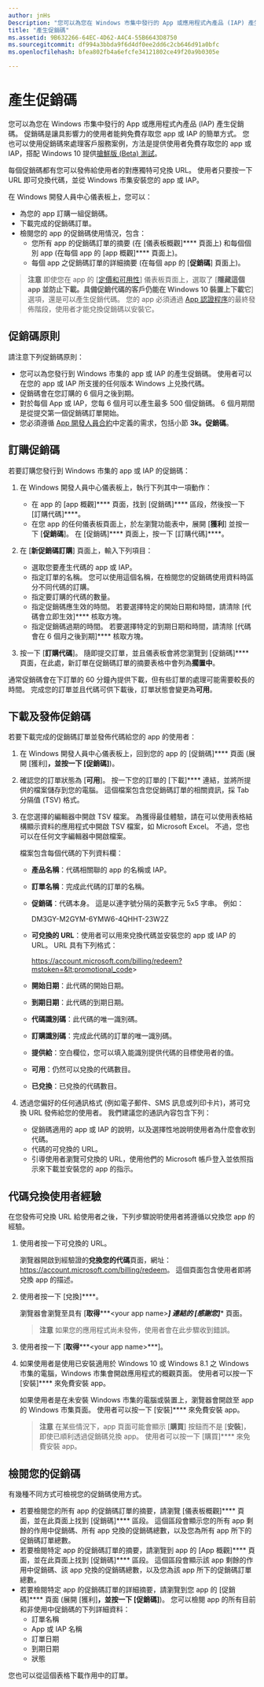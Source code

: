 ```yaml
---
author: jnHs
Description: "您可以為您在 Windows 市集中發行的 App 或應用程式內產品 (IAP) 產生促銷碼。"
title: "產生促銷碼"
ms.assetid: 9B632266-64EC-4D62-A4C4-55B6643D8750
ms.sourcegitcommit: df994a3bbda9f6d4df0ee2dd6c2cb646d91a0bfc
ms.openlocfilehash: bfea802fb4a6efcfe34121802ce49f20a9b0305e

---
```


# 產生促銷碼


您可以為您在 Windows 市集中發行的 App 或應用程式內產品 (IAP) 產生促銷碼。 促銷碼是讓具影響力的使用者能夠免費存取您 app 或 IAP 的簡單方式。 您也可以使用促銷碼來處理客戶服務案例，方法是提供使用者免費存取您的 app 或 IAP，搭配 Windows 10 提供[搶鮮版 (Beta) 測試](beta-testing-and-targeted-distribution.md)。

每個促銷碼都有您可以發佈給使用者的對應獨特可兌換 URL。 使用者只要按一下 URL 即可兌換代碼，並從 Windows 市集安裝您的 app 或 IAP。

在 Windows 開發人員中心儀表板上，您可以：

-   為您的 app 訂購一組促銷碼。
-   下載完成的促銷碼訂單。
-   檢閱您的 app 的促銷碼使用情況，包含：
    -   您所有 app 的促銷碼訂單的摘要 (在 [儀表板概觀]**** 頁面上) 和每個個別 app (在每個 app 的 [app 概觀]**** 頁面上)。
    -   每個 app 之促銷碼訂單的詳細摘要 (在每個 app 的 [**促銷碼**] 頁面上)。

> **注意** 即使您在 app 的 [[定價和可用性](set-app-pricing-and-availability.md)] 儀表板頁面上，選取了 [**隱藏這個 app 並防止下載。具備促銷代碼的客戶仍能在 Windows 10 裝置上下載它**] 選項，還是可以產生促銷代碼。 您的 app 必須通過 [App 認證程序](the-app-certification-process.md)的最終發佈階段，使用者才能兌換促銷碼以安裝它。

## 促銷碼原則


請注意下列促銷碼原則：

-   您可以為您發行到 Windows 市集的 app 或 IAP 的產生促銷碼。 使用者可以在您的 app 或 IAP 所支援的任何版本 Windows 上兑換代碼。
-   促銷碼會在您訂購的 6 個月之後到期。
-   對於每個 App 或 IAP，您每 6 個月可以產生最多 500 個促銷碼。 6 個月期間是從提交第一個促銷碼訂單開始。
-   您必須遵循 [App 開發人員合約](https://msdn.microsoft.com/library/windows/apps/hh694058)中定義的需求，包括小節 **3k。促銷碼**。

## 訂購促銷碼


若要訂購您發行到 Windows 市集的 app 或 IAP 的促銷碼：

1.  在 Windows 開發人員中心儀表板上，執行下列其中一項動作：
    -   在 app 的 [app 概觀]**** 頁面，找到 [促銷碼]**** 區段，然後按一下 [訂購代碼]****。
    -   在您 app 的任何儀表板頁面上，於左瀏覽功能表中，展開 [**獲利**] 並按一下 [**促銷碼**]。 在 [促銷碼]**** 頁面上，按一下 [訂購代碼]****。

2.  在 [**新促銷碼訂購**] 頁面上，輸入下列項目：
    -   選取您要產生代碼的 app 或 IAP。
    -   指定訂單的名稱。 您可以使用這個名稱，在檢閱您的促銷碼使用資料時區分不同代碼的訂購。
    -   指定要訂購的代碼的數量。
    -   指定促銷碼應生效的時間。 若要選擇特定的開始日期和時間，請清除 [代碼會立即生效]**** 核取方塊。
    -   指定促銷碼過期的時間。 若要選擇特定的到期日期和時間，請清除 [代碼會在 6 個月之後到期]**** 核取方塊。

3.  按一下 [**訂購代碼**]。 隨即提交訂單，並且儀表板會將您瀏覽到 [促銷碼]**** 頁面，在此處，新訂單在促銷碼訂單的摘要表格中會列為**擱置中**。

通常促銷碼會在下訂單的 60 分鐘內提供下載，但有些訂單的處理可能需要較長的時間。 完成您的訂單並且代碼可供下載後，訂單狀態會變更為**可用**。

## 下載及發佈促銷碼


若要下載完成的促銷碼訂單並發佈代碼給您的 app 的使用者：

1.  在 Windows 開發人員中心儀表板上，回到您的 app 的 [促銷碼]**** 頁面 (展開 [獲利]****，並按一下 [促銷碼]****)。
2.  確認您的訂單狀態為 [**可用**]。 按一下您的訂單的 [下載]**** 連結，並將所提供的檔案儲存到您的電腦。 這個檔案包含您促銷碼訂單的相關資訊，採 Tab 分隔值 (TSV) 格式。
3.  在您選擇的編輯器中開啟 TSV 檔案。 為獲得最佳體驗，請在可以使用表格結構顯示資料的應用程式中開啟 TSV 檔案，如 Microsoft Excel。 不過，您也可以在任何文字編輯器中開啟檔案。

    檔案包含每個代碼的下列資料欄：

    -   **產品名稱**：代碼相關聯的 app 的名稱或 IAP。
    -   **訂單名稱**：完成此代碼的訂單的名稱。
    -   **促銷碼**：代碼本身。 這是以連字號分隔的英數字元 5x5 字串。 例如：

        DM3GY-M2GYM-6YMW6-4QHHT-23W2Z

    -   **可兌換的 URL**：使用者可以用來兌換代碼並安裝您的 app 或 IAP 的 URL。 URL 具有下列格式：

        https://account.microsoft.com/billing/redeem?mstoken=&lt;promotional_code&gt;

    -   **開始日期**：此代碼的開始日期。
    -   **到期日期**：此代碼的到期日期。
    -   **代碼識別碼**：此代碼的唯一識別碼。
    -   **訂購識別碼**：完成此代碼的訂單的唯一識別碼。
    -   **提供給**：空白欄位，您可以填入能識別提供代碼的目標使用者的值。
    -   **可用**：仍然可以兌換的代碼數目。
    -   **已兌換**：已兌換的代碼數目。

4.  透過您偏好的任何通訊格式 (例如電子郵件、SMS 訊息或列印卡片)，將可兌換 URL 發佈給您的使用者。 我們建議您的通訊內容包含下列：
    -   促銷碼適用的 app 或 IAP 的說明，以及選擇性地說明使用者為什麼會收到代碼。
    -   代碼的可兌換的 URL。
    -   引導使用者瀏覽可兌換的 URL，使用他們的 Microsoft 帳戶登入並依照指示來下載並安裝您的 app 的指示。

## 代碼兌換使用者經驗


在您發佈可兌換 URL 給使用者之後，下列步驟說明使用者將遵循以兌換您 app 的經驗。

1.  使用者按一下可兌換的 URL。

    瀏覽器開啟到經驗證的**兌換您的代碼**頁面，網址：<https://account.microsoft.com/billing/redeem>。 這個頁面包含使用者即將兌換 app 的描述。

2.  使用者按一下 [兌換]****。

    瀏覽器會瀏覽至具有 [**取得*****&lt;your app name&gt;***] 連結的 [感謝您]**** 頁面。

    > **注意** 如果您的應用程式尚未發佈，使用者會在此步驟收到錯誤。

3.  使用者按一下 [**取得*****&lt;your app name&gt;***]。

4.  如果使用者是使用已安裝適用於 Windows 10 或 Windows 8.1 之 Windows 市集的電腦，Windows 市集會開啟應用程式的概觀頁面。 使用者可以按一下 [安裝]**** 來免費安裝 app。

    如果使用者是在未安裝 Windows 市集的電腦或裝置上，瀏覽器會開啟至 app 的 Windows 市集頁面。 使用者可以按一下 [安裝]**** 來免費安裝 app。

    > **注意** 在某些情況下，app 頁面可能會顯示 [**購買**] 按鈕而不是 [**安裝**]，即使已順利透過促銷碼兑換 app。 使用者可以按一下 [購買]**** 來免費安裝 app。

## 檢閱您的促銷碼


有幾種不同方式可檢視您的促銷碼使用方式。

-   若要檢閱您的所有 app 的促銷碼訂單的摘要，請瀏覽 [儀表板概觀]**** 頁面，並在此頁面上找到 [促銷碼]**** 區段。 這個區段會顯示您的所有 app 剩餘的作用中促銷碼、所有 app 兌換的促銷碼總數，以及您為所有 app 所下的促銷碼訂單總數。
-   若要檢閱特定 app 的促銷碼訂單的摘要，請瀏覽到 app 的 [App 概觀]**** 頁面，並在此頁面上找到 [促銷碼]**** 區段。 這個區段會顯示該 app 剩餘的作用中促銷碼、該 app 兌換的促銷碼總數，以及您為該 app 所下的促銷碼訂單總數。
-   若要檢閱特定 app 的促銷碼訂單的詳細摘要，請瀏覽到您 app 的 [促銷碼]**** 頁面 (展開 [獲利]****，並按一下 [促銷碼]****)。 您可以檢閱 app 的所有目前和非使用中促銷碼的下列詳細資料：
    -   訂單名稱
    -   App 或 IAP 名稱
    -   訂單日期
    -   到期日期
    -   狀態

您也可以從這個表格下載作用中的訂單。

 

 







<!--HONumber=Jun16_HO4-->


